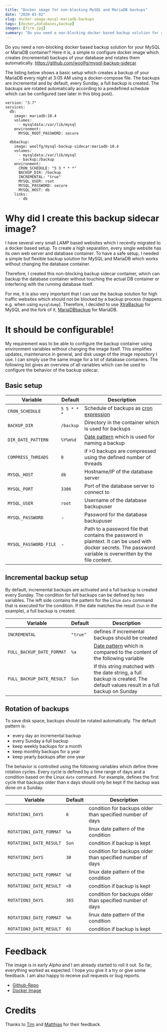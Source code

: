 ```yaml
---
title: "Docker image for non-blocking MySQL and MariaDB backups"
date: "2020-03-02"
slug: docker-image-mysql-mariadb-backups
tags: [docker,databases,backup]
images: [fire.jpg]
summary: "Do you need a non-blocking docker based backup solution for your MySQL or MariaDB container? Here it is, a simple to configure docker image which creates (incremental) backups of your database and rotates them automatically."
---
```


Do you need a non-blocking docker based backup solution for your MySQL or MariaDB container? Here it is, a simple to configure docker image which creates (incremental) backups of your database and rotates them automatically. https://github.com/woolfg/mysql-backup-sidecar

The listing below shows a basic setup which creates a backup of your MariaDB every night at 3:05 AM using a docker-compose file. The backups are incremental and by default, every Sunday, a full backup is created. The backups are rotated automatically according to a predefined schedule which can be configured (see later in this blog post).

```
version: "3.7"
services:
  db:
    image: mariadb:10.4
    volumes:
      - mysqldata:/var/lib/mysql
    environment:
      MYSQL_ROOT_PASSWORD: secure

  dbbackup:
    image: woolfg/mysql-backup-sidecar:mariadb-10.4
    volumes:
      - mysqldata:/var/lib/mysql
      - backup:/backup
    environment:
      CRON_SCHEDULE: "5 3 * * *"
      BACKUP_DIR: /backup
      INCREMENTAL: "true"
      MYSQL_USER: root
      MYSQL_PASSWORD: secure
      MYSQL_HOST: db
    links:
      - db  
```


# Why did I create this backup sidecar image?

I have several very small *LAMP* based websites which I recently migrated to a docker based setup. To create a high separation, every single website has its own web server and database container. To have a safe setup, I needed a simple but flexible backup solution for MySQL and MariaDB which works without changing the database container.

Therefore, I created this non-blocking backup sidecar container, which can backup the database container without touching the actual DB container or interfering with the running database itself.

For me, it is also very important that I can use the backup solution for high traffic websites which should not be blocked by a backup process (happens e.g. when using `mysqldump`). Therefore, I decided to use [XtraBackup](https://www.percona.com/doc/percona-xtrabackup) for MySQL and the fork of it, [MariaDBbackup](https://mariadb.com/kb/en/mariabackup-overview/) for MariaDB.

# It should be configurable!

My requirement was to be able to configure the backup container using environment variables without changing the image itself. This simplifies updates, maintenance in general, and disk usage of the image repository I use. I can simply use the same image for a lot of database containers. The following list gives an overview of all variables which can be used to configure the behavior of the backup sidecar.

## Basic setup

| Variable | Default | Description  |
|---|---|---|
| `CRON_SCHEDULE` | `5 5 * * *` | Schedule of backups as [cron expression](https://en.wikipedia.org/wiki/Cron#CRON_expression) |
| `BACKUP_DIR` | `/backup` | Directory in the container which is used for backups |
| `DIR_DATE_PATTERN` | `%Y%m%d` | [Date pattern](http://man7.org/linux/man-pages/man1/date.1.html) which is used for naming a backup |
| `COMPRESS_THREADS` | `0` | if >0 backups are compressed using the defined number of threads |
| `MYSQL_HOST` | `db` | Hostname/IP of the database server |
| `MYSQL_PORT` | `3306`| Port of the database server to connect to |
| `MYSQL_USER` | `root`| Username of the database backupuser |
| `MYSQL_PASSWORD` | - | Password for the database backupuser |
| `MYSQL_PASSWORD_FILE` | - | Path to a password file that contains the password in plaintext. It can be used with docker secrets. The password variable is overwritten by the file content.|

## Incremental backup setup

By default, incremental backups are activated and a full backup is created every Sunday. The condition for full backups can be defined by two variables. The left side contains the pattern for the Linux `date` command that is executed for the condition. If the date matches the result (`Sun` in the example), a full backup is created.

| Variable | Default | Description  |
|---|---|---|
| `INCREMENTAL` | `"true"` | defines if incremental backups should be created |
| `FULL_BACKUP_DATE_FORMAT` | `%a` | [Date pattern](http://man7.org/linux/man-pages/man1/date.1.html) which is compared to the content of the following variable |
| `FULL_BACKUP_DATE_RESULT` | `Sun` | If this string matched with the date string, a full backup is created. The default values result in a full backup on Sunday |

## Rotation of backups

To save disk space, backups should be rotated automatically. The default pattern is:
- every day an incremental backup
- every Sunday a full backup
- keep weekly backups for a month
- keep monthly backups for a year
- keep yearly backups after one year

The behavior is controlled using the following variables which define three rotation cycles. Every cycle is defined by a time range of days and a condition based on the Linux `date` command. For example, defines the first cycle that backups older than `6` days should only be kept if the backup was done on a Sunday.

| Variable | Default | Description  |
|---|---|---|
| `ROTATION1_DAYS` | `6` | condition for backups older than specified number of days |
| `ROTATION1_DATE_FORMAT` | `%a` | linux date pattern of the condition |
| `ROTATION1_DATE_RESULT` | `Sun` | condition if backup is kept |
| `ROTATION2_DAYS` | `30` |  condition for backups older than specified number of days |
| `ROTATION2_DATE_FORMAT` | `%d` | linux date pattern of the condition |
| `ROTATION2_DATE_RESULT` | `<8` |  condition if backup is kept |
| `ROTATION3_DAYS` | `365` | condition for backups older than specified number of days |
| `ROTATION3_DATE_FORMAT` | `%m` | linux date pattern of the condition |
| `ROTATION3_DATE_RESULT` | `01` | condition if backup is kept |

# Feedback

The image is in early *Alpha* and I am already started to roll it out. So far, everything worked as expected. I hope you give it a try or give some feedback. I am also happy to receive pull requests or bug reports.

- [Github-Repo](https://github.com/woolfg/mysql-backup-sidecar)
- [Docker Image](https://hub.docker.com/repository/docker/woolfg/mysql-backup-sidecar)

# Credits
Thanks to [Tim](https://twitter.com/thevictim02) and [Matthias](https://twitter.com/matthiasendler) for their feedback.
